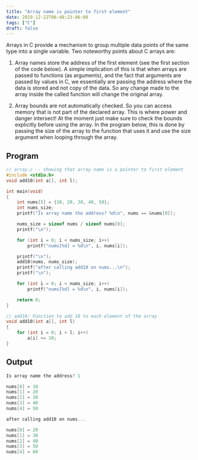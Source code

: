```yaml
---
title: "Array name is pointer to first element"
date: 2019-12-22T06:48:23-06:00
tags: ["C"]
draft: false
---
```


Arrays in C provide a mechanism to group multiple data points of the same type
into a single variable. Two noteworthy points about C arrays are:

1. Array names store the address of the first element (see the first section of
   the code below). A simple implication of this is that when arrays are passed
to functions (as arguments), and the fact that arguments are passed by values in
C,  we essentially are passing the address where the data is stored and
not copy of the data. So any change made to the array inside the called function will
change the original array.

2. Array bounds are not automatically checked. So you can access memory that is
   not part of the declared array. This is where power and danger intersect! At
the moment just make sure to check the bounds explicitly before using the array.
In the program below, this is done by passing the size of the array to the
function that uses it and use the size argument when looping through the array.

## Program

```c
// array.c -- showing that array name is a pointer to first element
#include <stdio.h>
void add10(int a[], int l);

int main(void)
{
    int nums[5] = {10, 20, 30, 40, 50};
    int nums_size;
    printf("Is array name the address? %d\n", nums == &nums[0]);

    nums_size = sizeof nums / sizeof nums[0];
    printf("\n");

    for (int i = 0; i < nums_size; i++)
        printf("nums[%d] = %d\n", i, nums[i]);

    printf("\n");
    add10(nums, nums_size);
    printf("after calling add10 on nums...\n");
    printf("\n");

    for (int i = 0; i < nums_size; i++)
        printf("nums[%d] = %d\n", i, nums[i]);

    return 0;
}

// add10: Function to add 10 to each element of the array
void add10(int a[], int l)
{
    for (int i = 0; i < l; i++)
        a[i] += 10;
}
```

## Output

```c
Is array name the address? 1

nums[0] = 10
nums[1] = 20
nums[2] = 30
nums[3] = 40
nums[4] = 50

after calling add10 on nums...

nums[0] = 20
nums[1] = 30
nums[2] = 40
nums[3] = 50
nums[4] = 60
```
